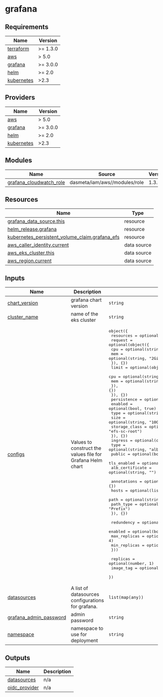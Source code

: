 # grafana

<!-- BEGINNING OF PRE-COMMIT-TERRAFORM DOCS HOOK -->
## Requirements

| Name | Version |
|------|---------|
| <a name="requirement_terraform"></a> [terraform](#requirement\_terraform) | >= 1.3.0 |
| <a name="requirement_aws"></a> [aws](#requirement\_aws) | > 5.0 |
| <a name="requirement_grafana"></a> [grafana](#requirement\_grafana) | >= 3.0.0 |
| <a name="requirement_helm"></a> [helm](#requirement\_helm) | >= 2.0 |
| <a name="requirement_kubernetes"></a> [kubernetes](#requirement\_kubernetes) | >2.3 |

## Providers

| Name | Version |
|------|---------|
| <a name="provider_aws"></a> [aws](#provider\_aws) | > 5.0 |
| <a name="provider_grafana"></a> [grafana](#provider\_grafana) | >= 3.0.0 |
| <a name="provider_helm"></a> [helm](#provider\_helm) | >= 2.0 |
| <a name="provider_kubernetes"></a> [kubernetes](#provider\_kubernetes) | >2.3 |

## Modules

| Name | Source | Version |
|------|--------|---------|
| <a name="module_grafana_cloudwatch_role"></a> [grafana\_cloudwatch\_role](#module\_grafana\_cloudwatch\_role) | dasmeta/iam/aws//modules/role | 1.3.0 |

## Resources

| Name | Type |
|------|------|
| [grafana_data_source.this](https://registry.terraform.io/providers/grafana/grafana/latest/docs/resources/data_source) | resource |
| [helm_release.grafana](https://registry.terraform.io/providers/hashicorp/helm/latest/docs/resources/release) | resource |
| [kubernetes_persistent_volume_claim.grafana_efs](https://registry.terraform.io/providers/hashicorp/kubernetes/latest/docs/resources/persistent_volume_claim) | resource |
| [aws_caller_identity.current](https://registry.terraform.io/providers/hashicorp/aws/latest/docs/data-sources/caller_identity) | data source |
| [aws_eks_cluster.this](https://registry.terraform.io/providers/hashicorp/aws/latest/docs/data-sources/eks_cluster) | data source |
| [aws_region.current](https://registry.terraform.io/providers/hashicorp/aws/latest/docs/data-sources/region) | data source |

## Inputs

| Name | Description | Type | Default | Required |
|------|-------------|------|---------|:--------:|
| <a name="input_chart_version"></a> [chart\_version](#input\_chart\_version) | grafana chart version | `string` | `"8.11.1"` | no |
| <a name="input_cluster_name"></a> [cluster\_name](#input\_cluster\_name) | name of the eks cluster | `string` | n/a | yes |
| <a name="input_configs"></a> [configs](#input\_configs) | Values to construct the values file for Grafana Helm chart | <pre>object({<br/>    resources = optional(object({<br/>      request = optional(object({<br/>        cpu = optional(string, "1")<br/>        mem = optional(string, "2Gi")<br/>      }), {})<br/>      limit = optional(object({<br/>        cpu = optional(string, "2")<br/>        mem = optional(string, "3Gi")<br/>      }), {})<br/>    }), {})<br/>    persistence = optional(object({<br/>      enabled       = optional(bool, true)<br/>      type          = optional(string, "pvc")<br/>      size          = optional(string, "10Gi")<br/>      storage_class = optional(string, "efs-sc-root")<br/>    }), {})<br/>    ingress = optional(object({<br/>      type            = optional(string, "alb")<br/>      public          = optional(bool, true)<br/>      tls_enabled     = optional(bool, true)<br/>      alb_certificate = optional(string, "")<br/><br/>      annotations = optional(map(string), {})<br/>      hosts       = optional(list(string), ["grafana.example.com"])<br/>      path        = optional(string, "/")<br/>      path_type   = optional(string, "Prefix")<br/>    }), {})<br/><br/>    redundency = optional(object({<br/>      enabled      = optional(bool, false)<br/>      max_replicas = optional(number, 4)<br/>      min_replicas = optional(number, 1)<br/>    }))<br/><br/>    replicas  = optional(number, 1)<br/>    image_tag = optional(string, "11.4.2")<br/>  })</pre> | `{}` | no |
| <a name="input_datasources"></a> [datasources](#input\_datasources) | A list of datasources configurations for grafana. | `list(map(any))` | `[]` | no |
| <a name="input_grafana_admin_password"></a> [grafana\_admin\_password](#input\_grafana\_admin\_password) | admin password | `string` | `""` | no |
| <a name="input_namespace"></a> [namespace](#input\_namespace) | namespace to use for deployment | `string` | `"monitoring"` | no |

## Outputs

| Name | Description |
|------|-------------|
| <a name="output_datasources"></a> [datasources](#output\_datasources) | n/a |
| <a name="output_oidc_provider"></a> [oidc\_provider](#output\_oidc\_provider) | n/a |
<!-- END OF PRE-COMMIT-TERRAFORM DOCS HOOK -->
